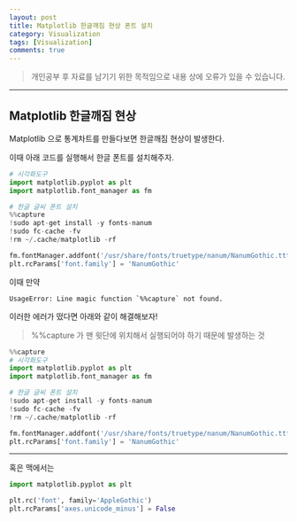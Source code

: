 ```yaml
---
layout: post
title: Matplotlib 한글깨짐 현상 폰트 설치 
category: Visualization
tags: [Visualization]
comments: true
---
```


> 개인공부 후 자료를 남기기 위한 목적임으로 내용 상에 오류가 있을 수 있습니다.    

<hr>

## Matplotlib 한글깨짐 현상

Matplotlib 으로 통계차트를 만들다보면 한글깨짐 현상이 발생한다.

이때 아래 코드를 실행해서 한글 폰트를 설치해주자.


```python 
# 시각화도구
import matplotlib.pyplot as plt
import matplotlib.font_manager as fm

# 한글 글씨 폰트 설치 
%%capture
!sudo apt-get install -y fonts-nanum
!sudo fc-cache -fv
!rm ~/.cache/matplotlib -rf

fm.fontManager.addfont('/usr/share/fonts/truetype/nanum/NanumGothic.ttf')
plt.rcParams['font.family'] = 'NanumGothic'
```


이때 만약 

```
UsageError: Line magic function `%%capture` not found.
``` 

이러한 에러가 떴다면 아래와 같이 해결해보자!
> %%capture 가 맨 윗단에 위치해서 실행되어야 하기 때문에 발생하는 것 

```python 
%%capture
# 시각화도구
import matplotlib.pyplot as plt
import matplotlib.font_manager as fm

# 한글 글씨 폰트 설치 
!sudo apt-get install -y fonts-nanum
!sudo fc-cache -fv
!rm ~/.cache/matplotlib -rf

fm.fontManager.addfont('/usr/share/fonts/truetype/nanum/NanumGothic.ttf')
plt.rcParams['font.family'] = 'NanumGothic'
```

---

혹은 맥에서는

```python 
import matplotlib.pyplot as plt

plt.rc('font', family='AppleGothic')
plt.rcParams['axes.unicode_minus'] = False
```